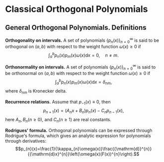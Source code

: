 # Classical Orthogonal Polynomials
## General Orthogonal Polynomials. Definitions
**Orthogonality on intervals.** A set of polynomials $\lbrace p_n(x)\rbrace_{n=0}^{\infty}$ is said to be orthogonal on $\left(a,b\right)$ with respect to the weight function $\omega\left(x\right)\geq0$ if
$$\int_a^bp_n\left(x\right)p_m\left(x\right)\omega\left(x\right)\mathrm{d}x=0,\quad n\ne m.$$

**Orthonormality on intervals.** A set of polynomials $\left\lbrace p_n\left(x\right)\right\rbrace_{n=0}^{\infty}$ is said to be orthonormal on $\left(a,b\right)$ with respect to the weight function $\omega\left(x\right)\geq0$ if
$$\int_a^bp_n\left(x\right)p_m\left(x\right)\omega\left(x\right)\mathrm{d}x=\delta_{nm},$$
where $\delta_{nm}$ is Kronecker delta.

**Recurrence relations.** Assume that $p_{-1}\left(x\right)\equiv0$, then
$$p_{n+1}\left(x\right)=\left(A_nx+B_n\right)p_n\left(x\right)-C_np_{n-1}\left(x\right),$$
here $A_n,B_n\left(n\geq 0\right)$, and $C_n\left(n\geq 1\right)$ are real constants.

**Rodrigues' formula.** Orthogonal polynomials can be expressed through Rodrigue's formula, which gives an analytic expression for polynomials through derivatives:
$$p_{n}(x)=\frac{1}{\kappa_{n}\omega(x)}\frac{{\mathrm{d}}^{n}}{{\mathrm{d}x}^{n}}\left(\omega(x)(F(x))^{n}\right).$$
